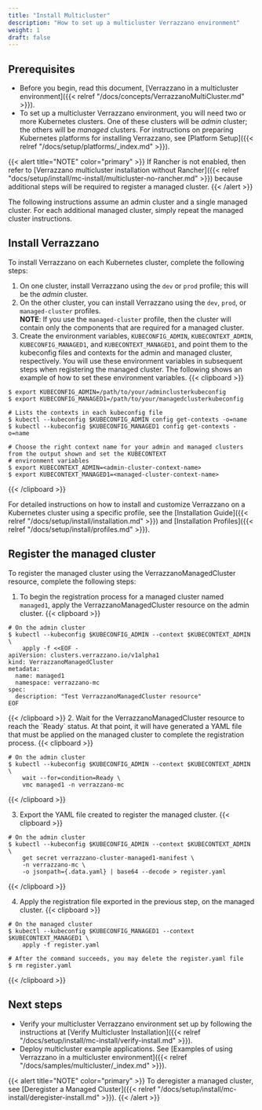 ```yaml
---
title: "Install Multicluster"
description: "How to set up a multicluster Verrazzano environment"
weight: 1
draft: false
---
```


## Prerequisites

- Before you begin, read this document, [Verrazzano in a multicluster environment]({{< relref "/docs/concepts/VerrazzanoMultiCluster.md" >}}).
- To set up a multicluster Verrazzano environment, you will need two or more Kubernetes clusters. One of these clusters
will be *admin* cluster; the others will be *managed* clusters. For instructions on preparing Kubernetes platforms for installing Verrazzano, see [Platform Setup]({{< relref "/docs/setup/platforms/_index.md" >}}).

{{< alert title="NOTE" color="primary" >}}
If Rancher is not enabled, then refer to [Verrazzano multicluster installation without Rancher]({{< relref "docs/setup/install/mc-install/multicluster-no-rancher.md" >}})
because additional steps will be required to register a managed cluster.
{{< /alert >}}

The following instructions assume an admin cluster and a single managed cluster. For each additional managed
cluster, simply repeat the managed cluster instructions.

## Install Verrazzano

To install Verrazzano on each Kubernetes cluster, complete the following steps:

1. On one cluster, install Verrazzano using the `dev` or `prod` profile; this will be the *admin* cluster.
2. On the other cluster, you can install Verrazzano using the `dev`, `prod`, or `managed-cluster` profiles.
<br>**NOTE**: If you use the `managed-cluster` profile, then the cluster will contain only the components that are required for a managed cluster.
3. Create the environment variables, `KUBECONFIG_ADMIN`, `KUBECONTEXT_ADMIN`, `KUBECONFIG_MANAGED1`, and
  `KUBECONTEXT_MANAGED1`, and point them to the kubeconfig files and contexts for the admin and managed cluster,
  respectively. You will use these environment variables in subsequent steps when registering the managed cluster. The
  following shows an example of how to set these environment variables.
{{< clipboard >}}
<div class="highlight">

   ```
   $ export KUBECONFIG_ADMIN=/path/to/your/adminclusterkubeconfig
   $ export KUBECONFIG_MANAGED1=/path/to/your/managedclusterkubeconfig

   # Lists the contexts in each kubeconfig file
   $ kubectl --kubeconfig $KUBECONFIG_ADMIN config get-contexts -o=name
   $ kubectl --kubeconfig $KUBECONFIG_MANAGED1 config get-contexts -o=name

   # Choose the right context name for your admin and managed clusters from the output shown and set the KUBECONTEXT
   # environment variables
   $ export KUBECONTEXT_ADMIN=<admin-cluster-context-name>
   $ export KUBECONTEXT_MANAGED1=<managed-cluster-context-name>
   ```

</div>
{{< /clipboard >}}


For detailed instructions on how to install and customize Verrazzano on a Kubernetes cluster using a specific profile,
see the [Installation Guide]({{< relref "/docs/setup/install/installation.md" >}}) and [Installation Profiles]({{< relref "/docs/setup/install/profiles.md" >}}).

## Register the managed cluster

To register the managed cluster using the VerrazzanoManagedCluster resource, complete the following steps:

1. To begin the registration process for a managed cluster named `managed1`, apply the VerrazzanoManagedCluster resource on the admin cluster.
{{< clipboard >}}
<div class="highlight">

   ```
   # On the admin cluster
   $ kubectl --kubeconfig $KUBECONFIG_ADMIN --context $KUBECONTEXT_ADMIN \
       apply -f <<EOF -
   apiVersion: clusters.verrazzano.io/v1alpha1
   kind: VerrazzanoManagedCluster
   metadata:
     name: managed1
     namespace: verrazzano-mc
   spec:
     description: "Test VerrazzanoManagedCluster resource"
   EOF
   ```

</div>
{{< /clipboard >}}
2. Wait for the VerrazzanoManagedCluster resource to reach the `Ready` status. At that point, it will have generated a YAML
   file that must be applied on the managed cluster to complete the registration process.
{{< clipboard >}}
<div class="highlight">

   ```
   # On the admin cluster
   $ kubectl --kubeconfig $KUBECONFIG_ADMIN --context $KUBECONTEXT_ADMIN \
       wait --for=condition=Ready \
       vmc managed1 -n verrazzano-mc
   ```

</div>
{{< /clipboard >}}

3. Export the YAML file created to register the managed cluster.
{{< clipboard >}}
<div class="highlight">

   ```
   # On the admin cluster
   $ kubectl --kubeconfig $KUBECONFIG_ADMIN --context $KUBECONTEXT_ADMIN \
       get secret verrazzano-cluster-managed1-manifest \
       -n verrazzano-mc \
       -o jsonpath={.data.yaml} | base64 --decode > register.yaml
   ```

</div>
{{< /clipboard >}}

4. Apply the registration file exported in the previous step, on the managed cluster.
{{< clipboard >}}
<div class="highlight">

   ```
   # On the managed cluster
   $ kubectl --kubeconfig $KUBECONFIG_MANAGED1 --context $KUBECONTEXT_MANAGED1 \
       apply -f register.yaml

   # After the command succeeds, you may delete the register.yaml file
   $ rm register.yaml
   ```

</div>
{{< /clipboard >}}

## Next steps

- Verify your multicluster Verrazzano environment set up by following the instructions at [Verify Multicluster Installation]({{< relref "/docs/setup/install/mc-install/verify-install.md" >}}).
- Deploy multicluster example applications. See [Examples of using Verrazzano in a multicluster environment]({{< relref "/docs/samples/multicluster/_index.md" >}}).

{{< alert title="NOTE" color="primary" >}}
To deregister a managed cluster, see [Deregister a Managed Cluster]({{< relref "/docs/setup/install/mc-install/deregister-install.md" >}}).
{{< /alert >}}
